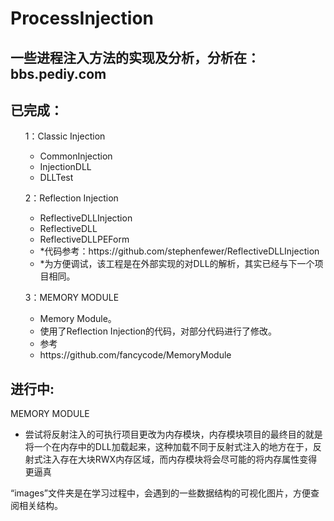 # ProcessInjection

一些进程注入方法的实现及分析，分析在：bbs.pediy.com
------------------------------------------------

已完成：
---------
<ol>1：Classic Injection
	<ul>
  	<li>CommonInjection</li>
  	<li>InjectionDLL</li>
		<li>DLLTest</li>
		</ul>
</ol>
<ol>2：Reflection Injection
	<ul>
  	<li>ReflectiveDLLInjection</li>
	<li>ReflectiveDLL</li>
	<li>ReflectiveDLLPEForm</li>
		<li>*代码参考：https://github.com/stephenfewer/ReflectiveDLLInjection<br/></li>
		<li>*为方便调试，该工程是在外部实现的对DLL的解析，其实已经与下一个项目相同。<br/></li>
	</ul>
</ol>
<ol>3：MEMORY MODULE
	<ul>
  	<li>Memory Module。</li>
	<li>使用了Reflection Injection的代码，对部分代码进行了修改。</li>
	<li>参考</li>
	<li>https://github.com/fancycode/MemoryModule</li>	
	</ul>
</ol>

<h2>进行中:</h2>
MEMORY MODULE
	<ul>
  	<li>尝试将反射注入的可执行项目更改为内存模块，内存模块项目的最终目的就是将一个在内存中的DLL加载起来，这种加载不同于反射式注入的地方在于，反射式注入存在大块RWX内存区域，而内存模块将会尽可能的将内存属性变得更逼真</li>
	</ul>
“images”文件夹是在学习过程中，会遇到的一些数据结构的可视化图片，方便查阅相关结构。
